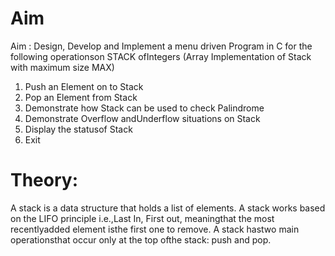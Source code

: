# Aim 

Aim : Design, Develop and Implement a menu driven Program in C for the
following operationson STACK ofIntegers (Array Implementation of Stack with maximum size MAX)

1. Push an Element on to Stack
2. Pop an Element from Stack
3. Demonstrate how Stack can be used to check Palindrome
4. Demonstrate Overflow andUnderflow situations on Stack
5. Display the statusof Stack
6. Exit

# Theory:
A stack is a data structure that holds a list of elements. A stack works based on the LIFO principle
i.e.,Last In, First out, meaningthat the most recentlyadded element isthe first one to remove.
A stack hastwo main operationsthat occur only at the top ofthe stack:
push and pop. 

